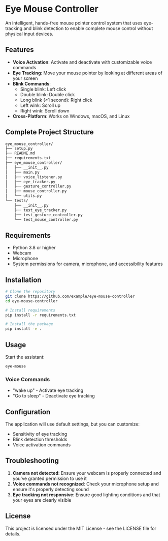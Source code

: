 # Eye Mouse Controller

An intelligent, hands-free mouse pointer control system that uses eye-tracking and blink detection to enable complete mouse control without physical input devices.

## Features

- **Voice Activation**: Activate and deactivate with customizable voice commands
- **Eye Tracking**: Move your mouse pointer by looking at different areas of your screen
- **Blink Commands**:
  - Single blink: Left click
  - Double blink: Double click
  - Long blink (≥1 second): Right click
  - Left wink: Scroll up
  - Right wink: Scroll down
- **Cross-Platform**: Works on Windows, macOS, and Linux

## Complete Project Structure
```bash
eye_mouse_controller/
├── setup.py
├── README.md
├── requirements.txt
├── eye_mouse_controller/
│   ├── __init__.py
│   ├── main.py
│   ├── voice_listener.py
│   ├── eye_tracker.py
│   ├── gesture_controller.py
│   ├── mouse_controller.py
│   └── utils.py
└── tests/
    ├── __init__.py
    ├── test_eye_tracker.py
    ├── test_gesture_controller.py
    └── test_mouse_controller.py

```

## Requirements

- Python 3.8 or higher
- Webcam
- Microphone
- System permissions for camera, microphone, and accessibility features

## Installation

```bash
# Clone the repository
git clone https://github.com/example/eye-mouse-controller
cd eye-mouse-controller

# Install requirements
pip install -r requirements.txt

# Install the package
pip install -e .
```

## Usage

Start the assistant:

```bash
eye-mouse
```

### Voice Commands

- "wake up" - Activate eye tracking
- "Go to sleep" - Deactivate eye tracking

## Configuration

The application will use default settings, but you can customize:

- Sensitivity of eye tracking
- Blink detection thresholds
- Voice activation commands

## Troubleshooting

1. **Camera not detected**: Ensure your webcam is properly connected and you've granted permission to use it
2. **Voice commands not recognized**: Check your microphone setup and ensure it's properly detecting sound
3. **Eye tracking not responsive**: Ensure good lighting conditions and that your eyes are clearly visible

## License

This project is licensed under the MIT License - see the LICENSE file for details.